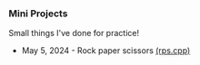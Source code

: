 ### Mini Projects
Small things I've done for practice! 

- May 5, 2024 - Rock paper scissors [(rps.cpp)](rps.cpp)
  
